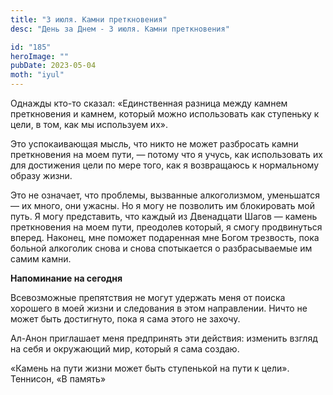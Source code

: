 ```yaml
---
title: "3 июля. Камни преткновения"
desc: "День за Днем - 3 июля. Камни преткновения"

id: "185"
heroImage: ""
pubDate: 2023-05-04
moth: "iyul"
---
```


Однажды кто-то сказал: «Единственная разница между камнем преткновения и
камнем, который можно использовать как ступеньку к цели, в том, как мы
используем их».

Это успокаивающая мысль, что никто не может разбросать камни преткновения на
моем пути, — потому что я учусь, как использовать их для достижения цели по
мере того, как я возвращаюсь к нормальному образу жизни.

Это не означает, что проблемы, вызванные алкоголизмом, уменьшатся — их много,
они ужасны. Но я могу не позволить им блокировать мой путь. Я могу
представить, что каждый из Двенадцати Шагов — камень преткновения на моем
пути, преодолев который, я смогу продвинуться вперед. Наконец, мне поможет
подаренная мне Богом трезвость, пока больной алкоголик снова и снова
спотыкается о разбрасываемые им самим камни.

**Напоминание на сегодня**

Всевозможные препятствия не могут удержать меня от поиска хорошего в моей
жизни и следования в этом направлении. Ничто не может быть достигнуто, пока я
сама этого не захочу.

Ал-Анон приглашает меня предпринять эти действия: изменить взгляд на себя и
окружающий мир, который я сама создаю.

«Камень на пути жизни может быть ступенькой на пути к цели». Теннисон, «В
память»

